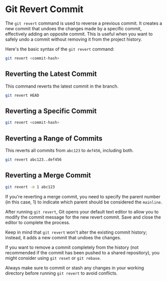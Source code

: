 # Git Revert Commit

The `git revert` command is used to reverse a previous commit. It creates a new commit that undoes the changes made by a specific commit, effectively adding an opposite commit.
This is useful when you want to safely undo a commit without removing it from the project history.

Here's the basic syntax of the `git revert` command:

```bash
git revert <commit-hash>
```

## Reverting the Latest Commit

This command reverts the latest commit in the branch.

```bash
git revert HEAD
```

## Reverting a Specific Commit

```bash
git revert <commit-hash>
```

## Reverting a Range of Commits

This reverts all commits from `abc123` to `def456`, including both.

```bash
git revert abc123..def456
```

## Reverting a Merge Commit

```bash
git revert -m 1 abc123
```

If you're reverting a merge commit, you need to specify the parent number (in this case, 1) to indicate which parent should be considered the `mainline`.

After running `git revert`, Git opens your default text editor to allow you to modify the commit message for the new revert commit.
Save and close the editor to complete the process.

Keep in mind that `git revert` won't alter the existing commit history; instead, it adds a new commit that undoes the changes.

If you want to remove a commit completely from the history (not recommended if the commit has been pushed to a shared repository), you might consider using `git reset` or `git rebase`.

Always make sure to commit or stash any changes in your working directory before running `git revert` to avoid conflicts.
